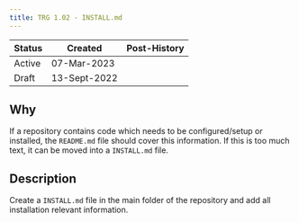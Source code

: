 ```yaml
---
title: TRG 1.02 - INSTALL.md
---
```


| Status | Created      | Post-History |
|--------|--------------|--------------|
| Active | 07-Mar-2023  |              |
| Draft  | 13-Sept-2022 |              |

## Why

If a repository contains code which needs to be configured/setup or installed, the `README.md` file should cover this information. If this is too much text, it can be moved into a `INSTALL.md` file.

## Description

Create a `INSTALL.md` file in the main folder of the repository and add all installation relevant information.
